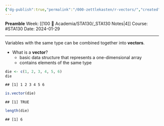 ```yaml
---
{"dg-publish":true,"permalink":"/000-zettlekasten/r-vectors/","created":"2024-01-29T14:29:35.879-05:00","updated":"2024-01-30T16:28:54.069-05:00"}
---
```


**Preamble**
Week: [[100 📒 Academia/STA130/_STA130 Notes\|4]]
Course: #STA130
Date: 2024-01-29

---

Variables with the same type can be combined together into **vectors**.

- What is a **vector**?
	- basic data structure that represents a one-dimensional array
	- contains elements of the same type

```r
die <- c(1, 2, 3, 4, 5, 6)
die
```

```
## [1] 1 2 3 4 5 6
```

```r
is.vector(die)
```

```
## [1] TRUE
```

```r
length(die)
```

```
## [1] 6
```
